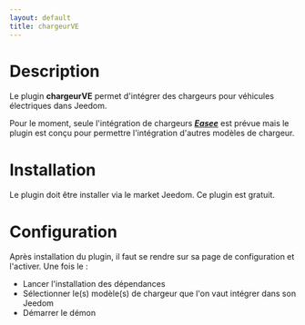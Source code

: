 ```yaml
---
layout: default
title: chargeurVE
---
```

# Description

Le plugin **chargeurVE** permet d'intégrer des chargeurs pour véhicules électriques dans Jeedom.

Pour le moment, seule l'intégration de chargeurs ***[Easee](http://easee.com)*** est prévue mais le plugin est conçu pour permettre l'intégration d'autres modèles de chargeur.

# Installation
Le plugin doit être installer via le market Jeedom. Ce plugin est gratuit.

# Configuration
Après installation du plugin, il faut se rendre sur sa page de configuration et l'activer. 
Une fois le :
+ Lancer l'installation des dépendances
+ Sélectionner le(s) modèle(s) de chargeur que l'on vaut intégrer dans son Jeedom
+ Démarrer le démon
